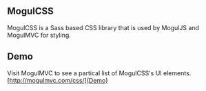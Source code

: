 MogulCSS
----

MogulCSS is a Sass based CSS library that is used by MogulJS and MogulMVC for styling.

Demo
----

Visit MogulMVC to see a partical list of MogulCSS's UI elements.
[http://mogulmvc.com/css/](Demo)
